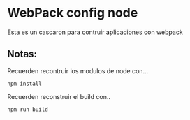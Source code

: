 # WebPack config node

Esta es un cascaron para contruir aplicaciones con webpack

## Notas:

Recuerden recontruir los modulos de node con...
```
npm install
```

Recuerden reconstruir el build con..

```
npm run build
```